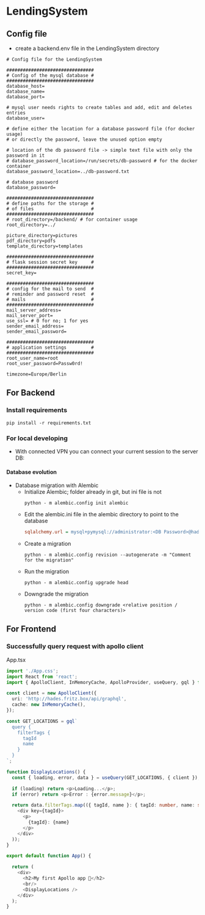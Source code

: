 # LendingSystem
## Config file
- create a backend.env file in the LendingSystem directory
```env
# Config file for the LendingSystem 

################################
# Config of the mysql database #
################################
database_host=
database_name=
database_port=

# mysql user needs rights to create tables and add, edit and deletes entries
database_user=

# define either the location for a database password file (for docker usage)
# or directly the password, leave the unused option empty

# location of the db password file -> simple text file with only the password in it
# database_password_location=/run/secrets/db-password # for the docker container 
database_password_location=../db-password.txt

# database password
database_password=

################################
# define paths for the storage #
# of files                     #
################################
# root_directory=/backend/ # for container usage
root_directory=../

picture_directory=pictures
pdf_directory=pdfs
template_directory=templates

################################
# flask session secret key     #
################################
secret_key=

################################
# config for the mail to send  #
# reminder and password reset  #
# mails                        #
################################
mail_server_address=
mail_server_port=
use_ssl= # 0 for no; 1 for yes
sender_email_address=
sender_email_password=

################################
# application settings         #
################################
root_user_name=root
root_user_password=Passw0rd!

timezone=Europe/Berlin
```
## For Backend
### Install requirements
```shell
pip install -r requirements.txt
```
### For local developing
- With connected VPN you can connect your current session to the server DB:

#### Database evolution
- Database migration with Alembic
  - Initialize Alembic; folder already in git, but ini file is not
    ```shell
    python - m alembic.config init alembic
    ```
  - Edit the alembic.ini file in the alembic directory to point to the database
    ```ini
    sqlalchemy.url = mysql+pymysql://administrator:<DB Password>@hades.fritz.box:3306/LendingSystem
    ```
  - Create a migration
    ```shell
    python - m alembic.config revision --autogenerate -m "Comment for the migration"
    ```
  - Run the migration
    ```shell
    python - m alembic.config upgrade head
    ```
  - Downgrade the migration
    ```shell
    python - m alembic.config downgrade <relative position / version code (first four characters)>
    ```

## For Frontend
### Successfully query request with apollo client
App.tsx
```typescript
import './App.css';
import React from 'react';
import { ApolloClient, InMemoryCache, ApolloProvider, useQuery, gql } from '@apollo/client';

const client = new ApolloClient({
  uri: 'http://hades.fritz.box/api/graphql',
  cache: new InMemoryCache(),
});

const GET_LOCATIONS = gql`
  query {
    filterTags {
      tagId
      name
    }
  }
`;

function DisplayLocations() {
  const { loading, error, data } = useQuery(GET_LOCATIONS, { client });

  if (loading) return <p>Loading...</p>;
  if (error) return <p>Error : {error.message}</p>;

  return data.filterTags.map(({ tagId, name }: { tagId: number, name: string }) => (
    <div key={tagId}>
      <p>
        {tagId}: {name}
      </p>
    </div>
  ));
}

export default function App() {

  return (
    <div>
      <h2>My first Apollo app 🚀</h2>
      <br/>
      <DisplayLocations />
    </div>
  );
}	
